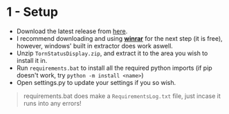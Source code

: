 # 1 - Setup

- Download the latest release from [here](https://github.com/jiuhaywi/TornStatusDisplay/releases).
- I recommend downloading and using [**winrar**](https://www.win-rar.com/start.html?&L=0) for the next step (it is free), however, windows' built in extractor does work aswell.
- Unzip `TornStatusDisplay.zip`, and extract it to the area you wish to install it in.
- Run `requirements.bat` to install all the required python imports (if pip doesn't work, try `python -m install <name>`)
- Open settings.py to update your settings if you so wish.


> requirements.bat does make a `RequirementsLog.txt` file, just incase it runs into any errors!
